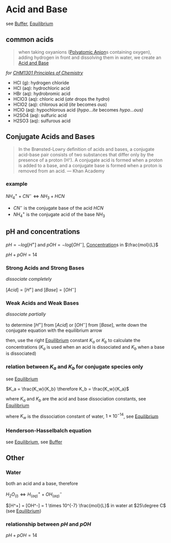 # Acid and Base

see [Buffer](Buffer%202b4195d93d3f49e9a749dfc58749802e.md), [Equilibrium](Equilibrium%20a8f9599f4a064c8b9f37ae20f90835c3.md)

## common acids

> when taking oxyanions ([Polyatomic Anion](Polyatomic%20Anion%200d435352f0e649f2bbe250a0b6004c48.md)s containing oxygen), adding hydrogen in front and dissolving them in water, we create an [Acid and Base](Acid%20and%20Base%207f0756ab520442c597b197155fa4062c.md)
> 

*for [CHM1301 Principles of Chemistry](../CHM1301%20Principles%20of%20Chemistry%20fbd6212a61d0406ca50755b78e533e89.md)*

- HCl (g): hydrogen chloride
- HCl (aq): hydrochloric acid
- HBr (aq): hydrobromic acid
- HClO3 (aq): chloric acid (*ate* drops the *hydro*)
- HClO2 (aq): chlorous acid (*ite* becomes *ous*)
- HClO (aq): hypochlorous acid (*hypo...ite* becomes *hypo...ous)*
- H2SO4 (aq): sulfuric acid
- H2SO3 (aq): sulfurous acid

## Conjugate Acids and Bases

> In the Brønsted-Lowry definition of acids and bases, a conjugate acid-base pair consists of two substances that differ only by the presence of a proton (H⁺). A conjugate acid is formed when a proton is added to a base, and a conjugate base is formed when a proton is removed from an acid. — Khan Academy
> 

### example

$NH_4^+ + CN^- \Leftrightarrow NH_3 + HCN$

- $CN^-$ is the conjugate base of the acid $HCN$
- $NH_4^+$ is the conjugate acid of the base $NH_3$

## pH and concentrations

$pH = -log[H^+]$ and $pOH = -log[OH^-]$, [Concentration](Concentration%2042c423d2a69d40cb8b8bd2f84797bc3e.md)s in $\frac{mol}{L}$

$pH + pOH = 14$

### Strong Acids and Strong Bases

*dissociate completely*

$[Acid] = [H^+]$ and $[Base] = [OH^-]$

### Weak Acids and Weak Bases

*dissociate partially*

to determine $[H^+]$ from $[Acid]$ or $[OH^-]$ from $[Base]$, write down the conjugate equation with the equilibrium arrow

then, use the right [Equilibrium](Equilibrium%20a8f9599f4a064c8b9f37ae20f90835c3.md) constant $K_a$ or $K_b$ to calculate the concentrations ($K_a$ is used when an acid is dissociated and $K_b$ when a base is dissociated)

### relation between $K_a$ and $K_b$ for conjugate species only

see [Equilibrium](Equilibrium%20a8f9599f4a064c8b9f37ae20f90835c3.md)

$K_a = \frac{K_w}{K_b} \therefore K_b = \frac{K_w}{K_a}$

where $K_a$ and $K_b$ are the acid and base dissociation constants, see [Equilibrium](Equilibrium%20a8f9599f4a064c8b9f37ae20f90835c3.md)

where $K_w$ is the dissociation constant of water, $1\times 10^{-14}$, see [Equilibrium](Equilibrium%20a8f9599f4a064c8b9f37ae20f90835c3.md)

### Henderson-Hasselbalch equation

see [Equilibrium](Equilibrium%20a8f9599f4a064c8b9f37ae20f90835c3.md), see [Buffer](Buffer%202b4195d93d3f49e9a749dfc58749802e.md)

## Other

### Water

both an acid and a base, therefore

$H_2O_{(l)} \Leftrightarrow H^+_{(aq)} + OH^-_{(aq)}$

$[H^+] = [OH^-] = 1 \times 10^{-7} \frac{mol}{L}$ in water at $25\degree C$ (see [Equilibrium](Equilibrium%20a8f9599f4a064c8b9f37ae20f90835c3.md))

### relationship between $pH$ and $pOH$

$pH + pOH = 14$